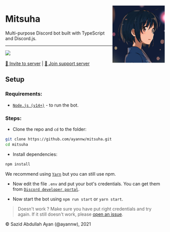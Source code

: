 <img
    height="180px"
    src="media/image.png"
    align="right"
/>


# Mitsuha
Multi-purpose Discord bot built with TypeScript and Discord.js.

<hr />

![](http://ForTheBadge.com/images/badges/built-with-love.svg)

<a href="https://discord.com/oauth2/authorize?client_id=749640517549293729&amp;permissions=205323366&amp;scope=bot">🔗 Invite to server</a> |
<a href="https://discord.gg/6Pwak89TTg">🔗 Join support server</a></p>

## Setup
### Requirements:

 - [`Node.js (v14+)`](https://nodejs.org/ "Node.js") - to run the bot.

### Steps:
 
 - Clone the repo and `cd` to the folder: 

```sh
git clone https://github.com/ayannw/mitsuha.git
cd mitsuha
```

 - Install dependencies:

```sh
npm install
```

We recommend using [`Yarn`](http://yarnpkg.com/ "Yarn") but you can still use npm.

 - Now edit the file `.env` and put your bot's credentials. You can get them from [`Discord developer portal`](https://discord.com/developers/ "Discord developer portal").
 
 - Now start the bot using `npm run start` or `yarn start`.
 > Doesn't work ? Make sure you have put right credentials and try again. If it still doesn't work, please [open an issue](https://github.com/ayannw/mitsuha/issues/new "create a new issue").

&copy; Sazid Abdullah Ayan (@ayannw), 2021
